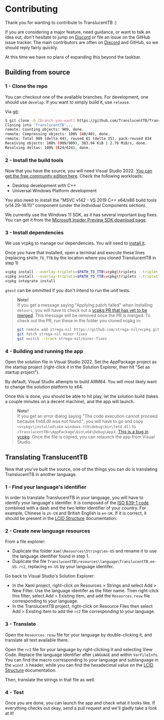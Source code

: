 # Contributing

Thank you for wanting to contribute to TranslucentTB :)

If you are considering a major feature, need guidance, or want to talk an idea out, don't hesitate to jump on [Discord] or file an issue on the GitHub issue tracker. The main contributors are often on [Discord] and GitHub, so we should reply fairly quickly.

At this time we have no plans of expanding this beyond the taskbar.

## Building from source

### 1 - Clone the repo

You can checkout one of the available branches. For development, one should use `develop`. If you want to simply build it, use `release`.

Via [git](https://git-scm.com):

```sh
$ git clone -b [branch-you-want] https://github.com/TranslucentTB/TranslucentTB
Cloning into 'TranslucentTB'...
remote: Counting objects: 909, done.
remote: Compressing objects: 100% (40/40), done.
remote: Total 909 (delta 44), reused 61 (delta 35), pack-reused 834
Receiving objects: 100% (909/909), 383.94 KiB | 2.78 MiB/s, done.
Resolving deltas: 100% (624/624), done.
```

### 2 - Install the build tools

Now that you have the source, you will need Visual Studio 2022. [You can get the free community edition here](https://visualstudio.microsoft.com/vs/preview/).
Check the following workloads:

- Desktop development with C++
- Universal Windows Platform development

You also need to install the "MSVC v142 - VS 2019 C++ x64/x86 build tools (v14.29-16.11)" component (under the Individual Components section).

We currently use the Windows 11 SDK, as it has several important bug fixes. You can get it from the [Microsoft Insider Preview SDK download page](https://www.microsoft.com/en-us/software-download/windowsinsiderpreviewSDK).

### 3 - Install dependencies

We use vcpkg to manage our dependencies. You will need to [install it](https://vcpkg.io/en/getting-started.html).

Once you have that installed, open a terminal and execute these lines (replacing `$PATH_TO_TTB` by the location where you cloned TranslucentTB in step 1)
```sh
vcpkg install --overlay-triplets=$PATH_TO_TTB\vcpkg\triplets --triplet x64-windows-ttb fmt spdlog
vcpkg install --overlay-triplets=$PATH_TO_TTB\vcpkg\triplets --triplet x64-windows-ttb --overlay-ports=$PATH_TO_TTB\vcpkg\ports --head detours gtest member-thunk rapidjson wil
vcpkg integrate install
```
`gtest` can be ommitted if you don't intend to run the unit tests.

> **Note!**  
> If you get a message saying "Applying patch failed" when installing `detours`, you will have to check out a [vcpkg PR that has yet to be merged](https://github.com/microsoft/vcpkg/pull/19657). This message will be removed once the PR is merged. To check out the PR, run these in the folder you cloned vcpkg in:
> ```sh
> git remote add strega-nil https://github.com/strega-nil/vcpkg.git
> git fetch strega-nil minor-fixes
> git switch --track strega-nil/minor-fixes
> ```

### 4 - Building and running the app

Open the solution file in Visual Studio 2022. Set the AppPackage project as the startup project (right-click it in the Solution Explorer, then hit "Set as startup project").

By default, Visual Studio attempts to build ARM64. You will most likely want to change the solution platform to x64.

Once this is done, you should be able to hit play, let the solution build (takes a couple minutes on a decent machine), and the app will launch.

> **Note!**  
> If you get an error dialog saying "The code execution cannot proceed because fmtd.dll was not found.", you will have to go and copy `<vcpkg>\installed\x64-windows-ttb\debug\bin\fmtd.dll` to `<TranslucentTB>\AppPackage\bin\x64\Debug\AppX`. [This is a bug in vcpkg](https://github.com/microsoft/vcpkg/issues/16184). Once the file is copied, you can relaunch the app from Visual Studio.

## Translating TranslucentTB

Now that you've built the source, one of the things you can do is translating TranslucentTB in another language.

### 1 - Find your language's identifier

In order to translate TranslucentTB in your language, you will have to identify your language's identifer. It is composed of the [ISO 639-1 code](https://en.wikipedia.org/wiki/List_of_ISO_639-1_codes) combined with a dash and the two letter identifier of your country. For example, Chinese is `zh-CN` and British English is `en-UK`. If it is correct, it should be present in the [LCID Structure] documentation.

### 2 - Create new language resources

From a file explorer:

- Duplicate the folder `Xaml\Resources\Strings\en-US` and rename it to use the language identifier found in step 1.
- Duplicate the file `TranslucentTB\resources\language\TranslucentTB.en-US.rc2`, replacing `en-US` by your language identifer.

Go back to Visual Studio's Solution Explorer:
- In the Xaml project, right-click on Resources > Strings and select Add > New Filter. Use the language identifer as the filter name. Then right-click this filter, select Add > Existing item, and add the `Resources.resw` file corresponding to your language.
- In the TranslucentTB project, right-click on Resource Files then select Add > Existing item to add the `rc2` file corresponding to your language.

### 3 - Translate

Open the `Resources.resw` file for your language by double-clicking it, and translate all text available there.

Open the `rc2` file for your language by right-clicking it and selecting View Code. Replace the language identifier after `LANGUAGE` and within `VarFileInfo`. You can find the macro corresponding to your language and sublanguage in the `winnt.h` header, while you can find the hexadecimal value on the [LCID Structure] documentation.

Then, translate the strings in that file as well.

### 4 - Test

Once you are done, you can launch the app and check what it looks like. If everything checks out okay, send a pull request and we'll gladly take a look at it!

[LCID Structure]: https://docs.microsoft.com/en-us/openspecs/windows_protocols/ms-lcid/63d3d639-7fd2-4afb-abbe-0d5b5551eef8
[Discord]: https://discord.gg/TranslucentTB
[Gitter]: https://gitter.im/TranslucentTB/Lobby
